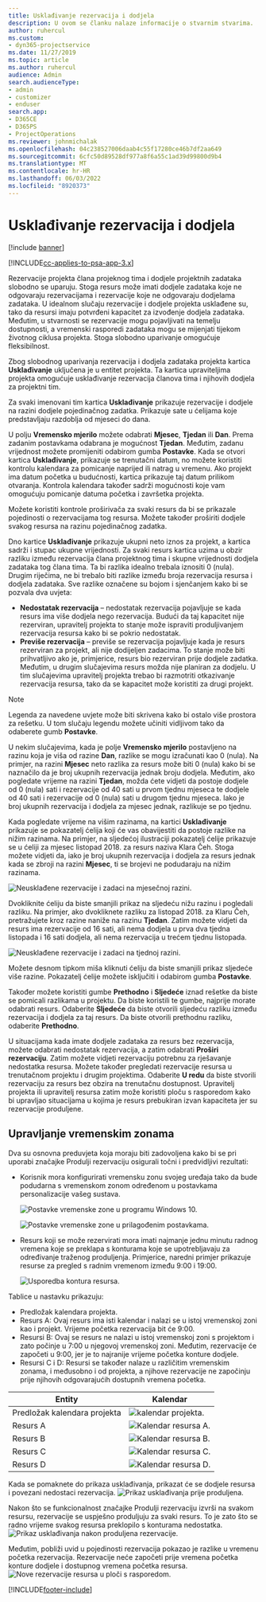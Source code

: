```yaml
---
title: Usklađivanje rezervacija i dodjela
description: U ovom se članku nalaze informacije o stvarnim stvarima.
author: ruhercul
ms.custom:
- dyn365-projectservice
ms.date: 11/27/2019
ms.topic: article
ms.author: ruhercul
audience: Admin
search.audienceType:
- admin
- customizer
- enduser
search.app:
- D365CE
- D365PS
- ProjectOperations
ms.reviewer: johnmichalak
ms.openlocfilehash: 04c238527006daab4c55f17280ce46b7df2aa649
ms.sourcegitcommit: 6cfc50d89528df977a8f6a55c1ad39d99800d9b4
ms.translationtype: MT
ms.contentlocale: hr-HR
ms.lasthandoff: 06/03/2022
ms.locfileid: "8920373"
---
```

# <a name="reconcile-bookings-and-assignments"></a>Usklađivanje rezervacija i dodjela

[!include [banner](../includes/psa-now-project-operations.md)]

[!INCLUDE[cc-applies-to-psa-app-3.x](../includes/cc-applies-to-psa-app-3x.md)]

Rezervacije projekta člana projeknog tima i dodjele projektnih zadataka slobodno se uparuju. Stoga resurs može imati dodjele zadataka koje ne odgovaraju rezervacijama i rezervacije koje ne odgovaraju dodjelama zadataka. U idealnom slučaju rezervacije i dodjele projekta usklađene su, tako da resursi imaju potvrđeni kapacitet za izvođenje dodjela zadataka. Međutim, u stvarnosti se rezervacije mogu pojavljivati na temelju dostupnosti, a vremenski rasporedi zadataka mogu se mijenjati tijekom životnog ciklusa projekta. Stoga slobodno uparivanje omogućuje fleksibilnost.

Zbog slobodnog uparivanja rezervacija i dodjela zadataka projekta kartica **Usklađivanje** uključena je u entitet projekta. Ta kartica upraviteljima projekta omogućuje usklađivanje rezervacija članova tima i njihovih dodjela za projektni tim.

Za svaki imenovani tim kartica **Usklađivanje** prikazuje rezervacije i dodjele na razini dodjele pojedinačnog zadatka. Prikazuje sate u ćelijama koje predstavljaju razdoblja od mjeseci do dana.

U polju **Vremensko mjerilo** možete odabrati **Mjesec**, **Tjedan** ili **Dan**. Prema zadanim postavkama odabrana je mogućnost **Tjedan**. Međutim, zadanu vrijednost možete promijeniti odabirom gumba **Postavke**. Kada se otvori kartica **Usklađivanje**, prikazuje se trenutačni datum, no možete koristiti kontrolu kalendara za pomicanje naprijed ili natrag u vremenu. Ako projekt ima datum početka u budućnosti, kartica prikazuje taj datum prilikom otvaranja. Kontrola kalendara također sadrži mogućnosti koje vam omogućuju pomicanje datuma početka i završetka projekta.

Možete koristiti kontrole proširivača za svaki resurs da bi se prikazale pojedinosti o rezervacijama tog resursa. Možete također proširiti dodjele svakog resursa na razinu pojedinačnog zadatka.

Dno kartice **Usklađivanje** prikazuje ukupni neto iznos za projekt, a kartica sadrži i stupac ukupne vrijednosti. Za svaki resurs kartica uzima u obzir razliku između rezervacija člana projektnog tima i skupne vrijednosti dodjela zadataka tog člana tima. Ta bi razlika idealno trebala iznositi 0 (nula). Drugim riječima, ne bi trebalo biti razlike između broja rezervacija resursa i dodjela zadataka. Sve razlike označene su bojom i sjenčanjem kako bi se pozvala dva uvjeta:

- **Nedostatak rezervacija** – nedostatak rezervacija pojavljuje se kada resurs ima više dodjela nego rezervacija. Budući da taj kapacitet nije rezerviran, upravitelj projekta to stanje može ispraviti produljivanjem rezervacija resursa kako bi se pokrio nedostatak.
- **Previše rezervacija** – previše se rezervacija pojavljuje kada je resurs rezerviran za projekt, ali nije dodijeljen zadacima. To stanje može biti prihvatljivo ako je, primjerice, resurs bio rezerviran prije dodjele zadatka. Međutim, u drugim slučajevima resurs možda nije planiran za dodjelu. U tim slučajevima upravitelj projekta trebao bi razmotriti otkazivanje rezervacija resursa, tako da se kapacitet može koristiti za drugi projekt.

> [!NOTE]
> Legenda za navedene uvjete može biti skrivena kako bi ostalo više prostora za rešetku. U tom slučaju legendu možete učiniti vidljivom tako da odaberete gumb **Postavke**.

U nekim slučajevima, kada je polje **Vremensko mjerilo** postavljeno na razinu koja je viša od razine **Dan**, razlike se mogu izračunati kao 0 (nula). Na primjer, na razini **Mjesec** neto razlika za resurs može biti 0 (nula) kako bi se naznačilo da je broj ukupnih rezervacija jednak broju dodjela. Međutim, ako pogledate vrijeme na razini **Tjedan**, možda ćete vidjeti da postoje dodjele od 0 (nula) sati i rezervacije od 40 sati u prvom tjednu mjeseca te dodjele od 40 sati i rezervacije od 0 (nula) sati u drugom tjednu mjeseca. Iako je broj ukupnih rezervacija i dodjela za mjesec jednak, razlikuje se po tjednu.

Kada pogledate vrijeme na višim razinama, na kartici **Usklađivanje** prikazuje se pokazatelj ćelija koji će vas obavijestiti da postoje razlike na nižim razinama. Na primjer, na sljedećoj ilustraciji pokazatelj ćelije prikazuje se u ćeliji za mjesec listopad 2018. za resurs naziva Klara Čeh. Stoga možete vidjeti da, iako je broj ukupnih rezervacija i dodjela za resurs jednak kada se zbroji na razini **Mjesec**, ti se brojevi ne podudaraju na nižim razinama.

![Neusklađene rezervacije i zadaci na mjesečnoj razini.](media/reconcile-assignments-01.JPG)

Dvokliknite ćeliju da biste smanjili prikaz na sljedeću nižu razinu i pogledali razliku. Na primjer, ako dvokliknete razliku za listopad 2018. za Klaru Čeh, pretražujete kroz razine naniže na razinu **Tjedan**. Zatim možete vidjeti da resurs ima rezervacije od 16 sati, ali nema dodjela u prva dva tjedna listopada i 16 sati dodjela, ali nema rezervacija u trećem tjednu listopada.

![Neusklađene rezervacije i zadaci na tjednoj razini.](media/reconcile-assignments-02.JPG)

Možete desnom tipkom miša kliknuti ćeliju da biste smanjili prikaz sljedeće više razine. Pokazatelj ćelije možete isključiti i odabirom gumba **Postavke**. 

Također možete koristiti gumbe **Prethodno** i **Sljedeće** iznad rešetke da biste se pomicali razlikama u projektu. Da biste koristili te gumbe, najprije morate odabrati resurs. Odaberite **Sljedeće** da biste otvorili sljedeću razliku između rezervacija i dodjela za taj resurs. Da biste otvorili prethodnu razliku, odaberite **Prethodno**.

U situacijama kada imate dodjele zadataka za resurs bez rezervacija, možete odabrati nedostatak rezervacija, a zatim odabrati **Proširi rezervaciju**. Zatim možete vidjeti rezervaciju potrebnu za rješavanje nedostatka resursa. Možete također pregledati rezervacije resursa u trenutačnom projektu i drugim projektima. Odaberite **U redu** da biste stvorili rezervaciju za resurs bez obzira na trenutačnu dostupnost. Upravitelj projekta ili upravitelj resursa zatim može koristiti ploču s rasporedom kako bi upravljao situacijama u kojima je resurs prebukiran izvan kapaciteta jer su rezervacije produljene.

## <a name="managing-with-time-zones"></a>Upravljanje vremenskim zonama
Dva su osnovna preduvjeta koja moraju biti zadovoljena kako bi se pri uporabi značajke Produlji rezervaciju osigurali točni i predvidljivi rezultati:  

- Korisnik mora konfigurirati vremensku zonu svojeg uređaja tako da bude podudarna s vremenskom zonom određenom u postavkama personalizacije vašeg sustava.
 
  ![Postavke vremenske zone u programu Windows 10.](media/reconcile-assignments-03.png)

  ![Postavke vremenske zone u prilagođenim postavkama.](media/reconcile-assignments-04.png)
 
- Resurs koji se može rezervirati mora imati najmanje jednu minutu radnog vremena koje se preklapa s konturama koje se upotrebljavaju za određivanje traženog produljenja. Primjerice, naredni primjer prikazuje resurse za pregled s radnim vremenom između 9:00 i 19:00. 

  ![Usporedba kontura resursa.](media/reconcile-assignments-05.png)

Tablice u nastavku prikazuju:

- Predložak kalendara projekta.
- Resurs A: Ovaj resurs ima isti kalendar i nalazi se u istoj vremenskoj zoni kao i projekt. Vrijeme početka rezervacija bit će 9:00.
- Resursi B: Ovaj se resurs ne nalazi u istoj vremenskoj zoni s projektom i zato počinje u 7:00 u njegovoj vremenskoj zoni. Međutim, rezervacije će započeti u 9:00, jer je to najranije vrijeme početka konture dodjele.
- Resursi C i D: Resursi se također nalaze u različitim vremenskim zonama, i međusobno i od projekta, a njihove rezervacije ne započinju prije njihovih odgovarajućih dostupnih vremena početka.

|Entity  |Kalendar  |
|-|-|
|Predložak kalendara projekta   | ![kalendar projekta.](media/reconcile-assignments-06.png) |
|Resurs A  | ![Kalendar resursa A.](media/reconcile-assignments-06.png) |
|Resurs B  |  ![Kalendar resursa B.](media/reconcile-assignments-07.png) |
|Resurs C  |  ![Kalendar resursa C.](media/reconcile-assignments-08.png) |
|Resurs D  | ![Kalendar resursa D.](media/reconcile-assignments-09.png)  |
 
Kada se pomaknete do prikaza usklađivanja, prikazat će se dodjele resursa i povezani nedostaci rezervacija.
 ![Prikaz usklađivanja prije produljena.](media/reconcile-assignments-10.png)

Nakon što se funkcionalnost značajke Produlji rezervaciju izvrši na svakom resursu, rezervacije se uspješno produljuju za svaki resurs. To je zato što se radno vrijeme svakog resursa preklopilo s konturama nedostatka.
 ![Prikaz usklađivanja nakon produljena rezervacije.](media/reconcile-assignments-11.png) 

Međutim, pobliži uvid u pojedinosti rezervacija pokazao je razlike u vremenu početka rezervacija. Rezervacije neće započeti prije vremena početka konture dodjele i dostupnog vremena početka resursa.
 ![Nove rezervacije resursa u ploči s rasporedom.](media/reconcile-assignments-12.png)


[!INCLUDE[footer-include](../includes/footer-banner.md)]
